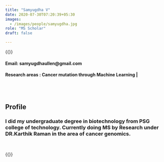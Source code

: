 ```yaml
---
title: "Samyugdha V"
date: 2020-07-30T07:20:39+05:30
images:
  - /images/people/samyugdha.jpg
role: "MS Scholar"
draft: false

---
```


{{<rawhtml>}} 
<div align="justify">
<h4>Email: samyugdhaullen@gmail.com</h4>
<h4>Research areas : Cancer mutation through Machine Learning |</h4><br>
</div>
<br>
<div>
	<h2>Profile</h2>
	<h3>I did my undergraduate degree in biotechnology from PSG college of technology. Currently doing MS by Research under DR.Karthik Raman in the area of cancer genomics.</h3><br>
</div>

{{</rawhtml>}}